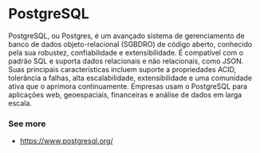 # PostgreSQL

PostgreSQL, ou Postgres, é um avançado sistema de gerenciamento de banco de dados objeto-relacional (SGBDRO) de código aberto, conhecido pela sua robustez, confiabilidade e extensibilidade. É compatível com o padrão SQL e suporta dados relacionais e não relacionais, como JSON. Suas principais características incluem suporte a propriedades ACID, tolerância a falhas, alta escalabilidade, extensibilidade e uma comunidade ativa que o aprimora continuamente. Empresas usam o PostgreSQL para aplicações web, geoespaciais, financeiras e análise de dados em larga escala. 

### See more
- https://www.postgresql.org/
